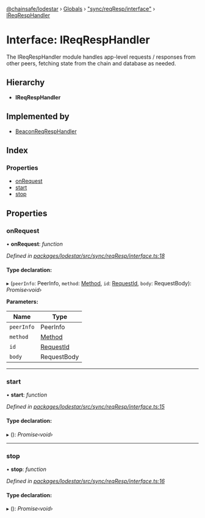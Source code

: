 [@chainsafe/lodestar](../README.md) › [Globals](../globals.md) › ["sync/reqResp/interface"](../modules/_sync_reqresp_interface_.md) › [IReqRespHandler](_sync_reqresp_interface_.ireqresphandler.md)

# Interface: IReqRespHandler

The IReqRespHandler module handles app-level requests / responses from other peers,
fetching state from the chain and database as needed.

## Hierarchy

* **IReqRespHandler**

## Implemented by

* [BeaconReqRespHandler](../classes/_sync_reqresp_reqresp_.beaconreqresphandler.md)

## Index

### Properties

* [onRequest](_sync_reqresp_interface_.ireqresphandler.md#onrequest)
* [start](_sync_reqresp_interface_.ireqresphandler.md#start)
* [stop](_sync_reqresp_interface_.ireqresphandler.md#stop)

## Properties

###  onRequest

• **onRequest**: *function*

*Defined in [packages/lodestar/src/sync/reqResp/interface.ts:18](https://github.com/ChainSafe/lodestar/blob/2084b4ac7/packages/lodestar/src/sync/reqResp/interface.ts#L18)*

#### Type declaration:

▸ (`peerInfo`: PeerInfo, `method`: [Method](../enums/_constants_network_.method.md), `id`: [RequestId](../modules/_constants_network_.md#requestid), `body`: RequestBody): *Promise‹void›*

**Parameters:**

Name | Type |
------ | ------ |
`peerInfo` | PeerInfo |
`method` | [Method](../enums/_constants_network_.method.md) |
`id` | [RequestId](../modules/_constants_network_.md#requestid) |
`body` | RequestBody |

___

###  start

• **start**: *function*

*Defined in [packages/lodestar/src/sync/reqResp/interface.ts:15](https://github.com/ChainSafe/lodestar/blob/2084b4ac7/packages/lodestar/src/sync/reqResp/interface.ts#L15)*

#### Type declaration:

▸ (): *Promise‹void›*

___

###  stop

• **stop**: *function*

*Defined in [packages/lodestar/src/sync/reqResp/interface.ts:16](https://github.com/ChainSafe/lodestar/blob/2084b4ac7/packages/lodestar/src/sync/reqResp/interface.ts#L16)*

#### Type declaration:

▸ (): *Promise‹void›*

